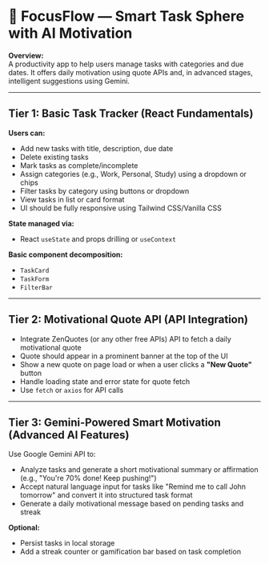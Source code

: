 # 🍴 FocusFlow — Smart Task Sphere with AI Motivation

**Overview:**  
A productivity app to help users manage tasks with categories and due dates. It offers daily motivation using quote APIs and, in advanced stages, intelligent suggestions using Gemini.

---

## Tier 1: Basic Task Tracker (React Fundamentals)

**Users can:**  
- Add new tasks with title, description, due date  
- Delete existing tasks  
- Mark tasks as complete/incomplete  
- Assign categories (e.g., Work, Personal, Study) using a dropdown or chips  
- Filter tasks by category using buttons or dropdown  
- View tasks in list or card format  
- UI should be fully responsive using Tailwind CSS/Vanilla CSS  

**State managed via:**  
- React `useState` and props drilling or `useContext`

**Basic component decomposition:**  
- `TaskCard`  
- `TaskForm`  
- `FilterBar`

---

## Tier 2: Motivational Quote API (API Integration)

- Integrate ZenQuotes (or any other free APIs) API to fetch a daily motivational quote  
- Quote should appear in a prominent banner at the top of the UI  
- Show a new quote on page load or when a user clicks a **"New Quote"** button  
- Handle loading state and error state for quote fetch  
- Use `fetch` or `axios` for API calls

---

## Tier 3: Gemini-Powered Smart Motivation (Advanced AI Features)

Use Google Gemini API to:  
- Analyze tasks and generate a short motivational summary or affirmation (e.g., "You're 70% done! Keep pushing!")  
- Accept natural language input for tasks like "Remind me to call John tomorrow" and convert it into structured task format  
- Generate a daily motivational message based on pending tasks and streak

**Optional:**  
- Persist tasks in local storage  
- Add a streak counter or gamification bar based on task completion
